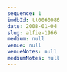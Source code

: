 ```yaml
---
sequence: 1
imdbId: tt0060086
date: 2008-01-04
slug: alfie-1966
medium: null
venue: null
venueNotes: null
mediumNotes: null
---
```


